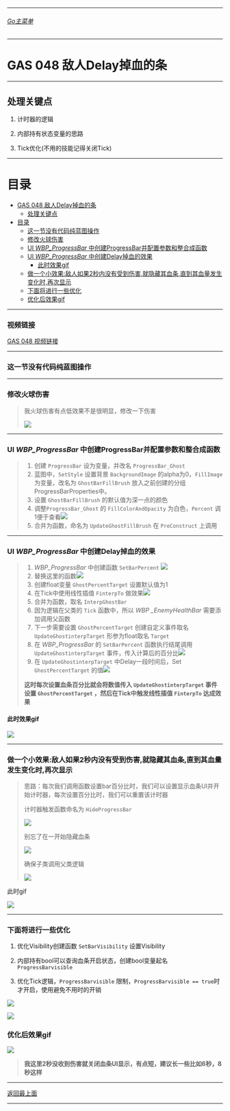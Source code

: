 ___________________________________________________________________________________________
###### [Go主菜单](../MainMenu.md)
___________________________________________________________________________________________

# GAS 048 敌人Delay掉血的条

___________________________________________________________________________________________

## 处理关键点

1. 计时器的逻辑

2. 内部持有状态变量的思路

3. Tick优化(不用的技能记得关闭Tick)


___________________________________________________________________________________________

# 目录

- [GAS 048 敌人Delay掉血的条](#gas-048-敌人delay掉血的条)
  - [处理关键点](#处理关键点)
- [目录](#目录)
    - [这一节没有代码纯蓝图操作](#这一节没有代码纯蓝图操作)
    - [修改火球伤害](#修改火球伤害)
    - [UI *WBP\_ProgressBar* 中创建ProgressBar并配置参数和整合成函数](#ui-wbp_progressbar-中创建progressbar并配置参数和整合成函数)
    - [UI *WBP\_ProgressBar* 中创建Delay掉血的效果](#ui-wbp_progressbar-中创建delay掉血的效果)
      - [此时效果gif](#此时效果gif)
    - [做一个小效果:敌人如果2秒内没有受到伤害,就隐藏其血条,直到其血量发生变化时,再次显示](#做一个小效果敌人如果2秒内没有受到伤害就隐藏其血条直到其血量发生变化时再次显示)
    - [下面将进行一些优化](#下面将进行一些优化)
    - [优化后效果gif](#优化后效果gif)


___________________________________________________________________________________________

### 视频链接

[GAS 048 视频链接](https://www.bilibili.com/video/BV1JD421E7yC/?p=124&spm_id_from=333.880.my_history.page.click&vd_source=9e1e64122d802b4f7ab37bd325a89e6c)

___________________________________________________________________________________________

### 这一节没有代码纯蓝图操作

___________________________________________________________________________________________

### 修改火球伤害

> 我火球伤害有点低效果不是很明显，修改一下伤害
>
> ![](https://github.com/liyunlong618/LiYunLongKnowledgeLibrary/blob/main/UECPP/Models/GAS/GAS_2_Aura/DetailContent/Image/GAS_048/19.png?raw=true)

___________________________________________________________________________________________

### UI *WBP_ProgressBar* 中创建ProgressBar并配置参数和整合成函数

> 1. 创建 `ProgressBar` 设为变量，并改名 `ProgressBar_Ghost` 
> 2. 蓝图中，`SetStyle` 设置背景 `BackgroundImage` 的alpha为0，`FillImage`为变量，改名为 `GhostBarFillBrush` 放入之前创建的分组ProgressBarProperties中。
> 3. 设置 `GhostBarFillBrush` 的默认值为深一点的颜色
> 4. 调整`ProgressBar_Ghost` 的 `FillColorAndOpacity` 为白色，`Percent` 调1便于查看![](https://github.com/liyunlong618/LiYunLongKnowledgeLibrary/blob/main/UECPP/Models/GAS/GAS_2_Aura/DetailContent/Image/GAS_048/17.png?raw=true)
> 5. 合并为函数，命名为 `UpdateGhostFillBrush` 在 `PreConstruct` 上调用

___________________________________________________________________________________________

### UI *WBP_ProgressBar* 中创建Delay掉血的效果

> 1. *WBP_ProgressBar* 中创建函数 `SetBarPercent` ![](https://github.com/liyunlong618/LiYunLongKnowledgeLibrary/blob/main/UECPP/Models/GAS/GAS_2_Aura/DetailContent/Image/GAS_048/2.png?raw=true)
> 2. 替换这里的函数![](https://github.com/liyunlong618/LiYunLongKnowledgeLibrary/blob/main/UECPP/Models/GAS/GAS_2_Aura/DetailContent/Image/GAS_048/3.png?raw=true)
> 3. 创建float变量 `GhostPercentTarget` 设置默认值为1 
> 4. 在Tick中使用线性插值 `FinterpTo` 做效果![](https://github.com/liyunlong618/LiYunLongKnowledgeLibrary/blob/main/UECPP/Models/GAS/GAS_2_Aura/DetailContent/Image/GAS_048/4.png?raw=true)
> 5. 合并为函数，取名 `InterpGhostBar` 
> 6. 因为逻辑在父类的 `Tick` 函数中，所以 *WBP _EnemyHealthBar* 需要添加调用父函数
> 7. 下一步需要设置 `GhostPercentTarget` 创建自定义事件取名 `UpdateGhostinterpTarget` 形参为float取名 `Target` 
> 8. 在 *WBP_ProgressBar* 的 `SetBarPercent` 函数执行结尾调用 `UpdateGhostinterpTarget` 事件，传入计算后的百分比![](https://github.com/liyunlong618/LiYunLongKnowledgeLibrary/blob/main/UECPP/Models/GAS/GAS_2_Aura/DetailContent/Image/GAS_048/5.png?raw=true)
> 9. 在 `UpdateGhostinterpTarget` 中Delay一段时间后，Set `GhostPercentTarget` 的值![](https://github.com/liyunlong618/LiYunLongKnowledgeLibrary/blob/main/UECPP/Models/GAS/GAS_2_Aura/DetailContent/Image/GAS_048/6.png?raw=true)
>
> **这时每次设置血条百分比就会将数值传入 `UpdateGhostinterpTarget` 事件设置 `GhostPercentTarget` ，然后在Tick中触发线性插值 `FinterpTo` 达成效果**

#### 此时效果gif

![](https://github.com/liyunlong618/LiYunLongKnowledgeLibrary/blob/main/UECPP/Models/GAS/GAS_2_Aura/DetailContent/Image/GAS_048/7.gif?raw=true)

___________________________________________________________________________________________

### 做一个小效果:敌人如果2秒内没有受到伤害,就隐藏其血条,直到其血量发生变化时,再次显示

> 思路：每次我们调用函数设置bar百分比时，我们可以设置显示血条UI并开始计时器，每次设置百分比时，我们可以重置该计时器
>
> 计时器触发函数命名为 `HideProgressBar` 
>
> ![](https://github.com/liyunlong618/LiYunLongKnowledgeLibrary/blob/main/UECPP/Models/GAS/GAS_2_Aura/DetailContent/Image/GAS_048/8.png?raw=true)
>
> 别忘了在一开始隐藏血条
>
> ![](https://github.com/liyunlong618/LiYunLongKnowledgeLibrary/blob/main/UECPP/Models/GAS/GAS_2_Aura/DetailContent/Image/GAS_048/9.png?raw=true)
>
> 确保子类调用父类逻辑
>
> ![](https://github.com/liyunlong618/LiYunLongKnowledgeLibrary/blob/main/UECPP/Models/GAS/GAS_2_Aura/DetailContent/Image/GAS_048/20.png?raw=true)

此时gif

![](https://github.com/liyunlong618/LiYunLongKnowledgeLibrary/blob/main/UECPP/Models/GAS/GAS_2_Aura/DetailContent/Image/GAS_048/10.gif?raw=true)



___________________________________________________________________________________________

### 下面将进行一些优化

1. 优化Visibility创建函数 `SetBarVisibility` 设置Visibility

2. 内部持有bool可以查询血条开启状态，创建bool变量起名 `ProgressBarvisible` 

3. 优化Tick逻辑，`ProgressBarvisible` 限制，`ProgressBarvisible == true`时才开启，使用避免不用时的开销

![](https://github.com/liyunlong618/LiYunLongKnowledgeLibrary/blob/main/UECPP/Models/GAS/GAS_2_Aura/DetailContent/Image/GAS_048/11.png?raw=true)

![](https://github.com/liyunlong618/LiYunLongKnowledgeLibrary/blob/main/UECPP/Models/GAS/GAS_2_Aura/DetailContent/Image/GAS_048/12.png?raw=true)

### 优化后效果gif

![](https://github.com/liyunlong618/LiYunLongKnowledgeLibrary/blob/main/UECPP/Models/GAS/GAS_2_Aura/DetailContent/Image/GAS_048/18.gif?raw=true)

> **我这里2秒没收到伤害就关闭血条UI显示，有点短，建议长一些比如6秒，8秒这样**

___________________________________________________________________________________________

[返回最上面](#Go主菜单)

___________________________________________________________________________________________